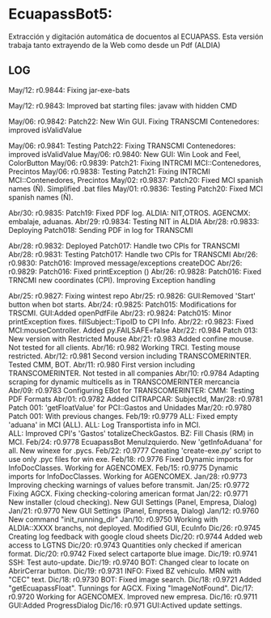 # EcuapassBot5: 
Extracción y digitación automática de docuentos al ECUAPASS.
Esta versión trabaja tanto extrayendo de la Web como desde un Pdf (ALDIA)

## LOG
May/12: r0.9844: Fixing jar-exe-bats

May/12: r0.9843: Improved bat starting files: javaw with hidden CMD

May/06: r0.9842: Patch22: New Win GUI. Fixing TRANSCMI Contenedores: improved isValidValue 

May/06: r0.9841: Testing Patch22: Fixing TRANSCMI Contenedores: improved isValidValue 
May/06: r0.9840: New GUI: Win Look and Feel, ColorButton
May/06: r0.9839: Patch21: Fixing INTRCMI MCI::Contenedores, Precintos
May/06: r0.9838: Testing Patch21: Fixing INTRCMI MCI::Contenedores, Precintos
May/02: r0.9837: Patch20: Fixed MCI spanish names (Ñ). Simplified .bat files
May/01: r0.9836: Testing Patch20: Fixed MCI spanish names (Ñ).

Abr/30: r0.9835: Patch19: Fixed PDF log. ALDIA: NIT,OTROS. AGENCMX: embalaje, aduanas. 
Abr/29: r0.9834: Testing NIT in ALDIA
Abr/28: r0.9833: Deploying Patch018: Sending PDF in log for TRANSCMI

Abr/28: r0.9832: Deployed Patch017: Handle two CPIs for TRANSCMI
Abr/28: r0.9831: Testing Patch017: Handle two CPIs for TRANSCMI
Abr/26: r0.9830: Patch016: Improved message/exceptions createDOC
Abr/26: r0.9829: Patch016: Fixed printException ()
Abr/26: r0.9828: Patch016: Fixed TRNCMI new coordinates (CPI). Improving Exception handling

Abr/25: r0.9827: Fixing wintest repo 
Abr/25: r0.9826: GUI:Removed 'Start' button when bot starts.
Abr/24: r0.9825: Patch015: Modifications for TRSCMI. GUI:Added openPdfFile
Abr/23: r0.9824: Patch015: Minor printException fixes. fillSubject::TipoID to CPI Info.
Abr/22: r0.9823: Fixed MCI:mouseController. Added py.FAILSAFE=false
Abr/22: r0.984  Patch 013: New version with Restricted Mouse
Abr/21: r0.983  Added confine mouse. Not tested for all clients.
Abr/16: r0.982  Working TRCI. Testing mouse restricted.
Abr/12: r0.981  Second version including TRANSCOMERINTER. Tested CMM, BOT.
Abr/11: r0.980  First version including TRANSCOMERINTER. Not tested in all companies
Abr/10: r0.9784 Adapting scraping for dynamic multicells as in TRANSCOMERINTER mercancia
Abr/09: r0.9783 Configuring EBot for TRANSCOMERINTER: CMM: Testing PDF Formats
Abr/01: r0.9782 Added CITRAPCAR: SubjectId,
Mar/28: r0.9781 Patch 001: 'getFloatValue' for PCI::Gastos and Unidades
Mar/20: r0.9780 Patch 001: With previous changes.
Feb/19: r0.9779 ALL: Fixed empty 'aduana' in MCI (ALL). ALL: Log Transportista info in MCI.  
                ALL: Improved CPI's 'Gastos' totalizeCheckGastos. BZ: Fill Chasis (RM) in MCI.
Feb/24: r0.9778 EcuapassBot MenuIzquierdo. New 'getInfoAduana' for all. New winexe for .pycs.
Feb/22: r0.9777 Creating 'create-exe.py' script to use only .pyc files for win exe.
Feb/18: r0.9776 Fixed Dynamic imports for InfoDocClasses. Working for AGENCOMEX.
Feb/15: r0.9775 Dynamic imports for InfoDocClasses. Working for AGENCOMEX.
Jan/28: r0.9773 Improving checking warnings of values before transmit.
Jan/25: r0.9772 Fixing AGCX. Fixing checking-coloring american format
Jan/22: r0.9771 New installer (cloud checking). New GUI Settings (Panel, Empresa, Dialog)
Jan/21: r0.9770 New GUI Settings (Panel, Empresa, Dialog)
Jan/12: r0.9760 New command "init_running_dir"
Jan/10: r0.9750 Working with ALDIA::XXXX branchs, not deployed. Modified GUI, EcuInfo
Dic/26: r0.9745 Creating log feedback with google cloud sheets
Dic/20: r0.9744 Added web access to LGTNS
Dic/20: r0.9743 Quantities only checked if american format.
Dic/20: r0.9742 Fixed select cartaporte blue image.
Dic/19: r0.9741 SSH: Test auto-update.
Dic/19: r0.9740 BOT: Changed clear to locate on AbrirCerrar button.
Dic/19: r0.9731 INFO: Fixed BZ vehiculo. MRN with "CEC" text.
Dic/18: r0.9730 BOT: Fixed image search.
Dic/18: r0.9721 Added "getEcuapassFloat". Tunnings for AGCX. Fixing "ImageNotFound".
Dic/17: r0.9720 Working for AGENCOMEX. Improved new empresa. 
Dic/16: r0.9711 GUI:Added ProgressDialog
Dic/16: r0.971  GUI:Actived update settings.
